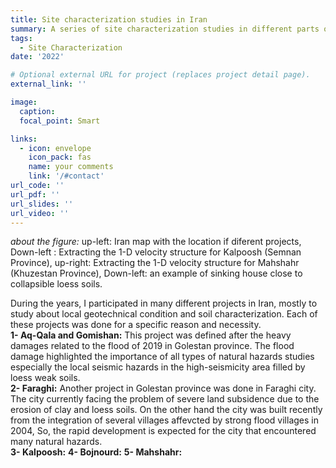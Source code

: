```yaml
---
title: Site characterization studies in Iran
summary: A series of site characterization studies in different parts of Iran
tags:
  - Site Characterization
date: '2022'

# Optional external URL for project (replaces project detail page).
external_link: ''

image:
  caption: 
  focal_point: Smart

links:
  - icon: envelope
    icon_pack: fas
    name: your comments
    link: '/#contact'
url_code: ''
url_pdf: ''
url_slides: ''
url_video: ''
---
```

*about the figure:* up-left: Iran map with the location if diferent projects, Down-left : Extracting the 1-D velocity structure for Kalpoosh (Semnan Province), up-right: Extracting the 1-D velocity structure for Mahshahr (Khuzestan Province), Down-left: an example of sinking house close to collapsible loess soils.

During the years, I participated in many different projects in Iran, mostly to study about local geotechnical condition and soil characterization. Each of these projects was done for a specific reason and necessity.<br />
**1- Aq-Qala and Gomishan:** This project was defined after the heavy damages related to the flood of 2019 in Golestan province. The flood damage highlighted the importance of all types of natural hazards studies especially the local seismic hazards in the high-seismicity area filled by loess weak soils.<br />
**2- Faraghi:** Another project in Golestan province was done in Faraghi city. The city currently facing the problem of severe land subsidence due to the erosion of clay and loess soils. On the other hand the city was built recently from the integration of several villages affevcted by strong flood villages in 2004, So, the rapid development is expected for the city that encountered many natural hazards.<br />
**3- Kalpoosh:**
**4- Bojnourd:**
**5- Mahshahr:**